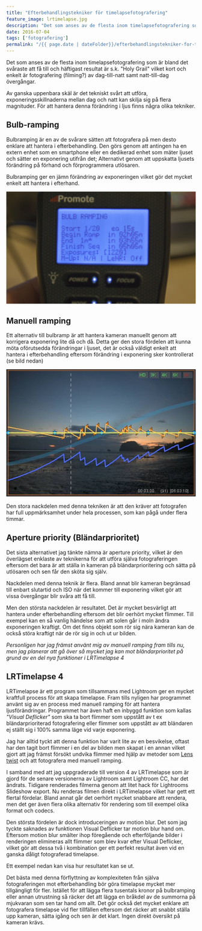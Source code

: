 ```yaml
---
title: "Efterbehandlings­tekniker för timelapse­fotografering"
feature_image: lrtimelapse.jpg
description: "Det som anses av de flesta inom timelapsefotografering som är bland det svåraste att få till och häftigast resultat är s.k. “Holy Grail”…"
date: 2016-07-04
tags: ['fotografering']
permalink: "/{{ page.date | dateFolder}}/efterbehandlingstekniker-for-timelapsefotografering/index.html"
---
```


Det som anses av de flesta inom timelapsefotografering som är bland det svåraste att få till och häftigast resultat är s.k. "Holy Grail" vilket kort och enkelt är fotografering (filming?) av dag-till-natt samt natt-till-dag övergångar.

Av ganska uppenbara skäl är det tekniskt svårt att utföra, exponeringsskillnaderna mellan dag och natt kan skilja sig på flera magnituder. För att hantera denna förändring i ljus finns några olika tekniker.

## Bulb-ramping

Bulbramping är en av de svårare sätten att fotografera på men desto enklare att hantera i efterbehandling. Den görs genom att antingen ha en extern enhet som en smartphone eller en dedikerad enhet som mäter ljuset och sätter en exponering utifrån det; Alternativt genom att uppskatta ljusets förändring på förhand och förprogrammera utlösaren.

Bulbramping ger en jämn förändring av exponeringen vilket gör det mycket enkelt att hantera i efterhand.

![Bulb-ramping with Promote](bulb-ramping.jpg)

## Manuell ramping

Ett alternativ till bulbramp är att hantera kameran manuellt genom att korrigera exponering lite då och då. Detta ger den stora fördelen att kunna möta oförutsedda förändringar i ljuset, det är också väldigt enkelt att hantera i efterbehandling eftersom förändring i exponering sker kontrollerat (se bild nedan)

![Manual ramping i LRTimelapse](2015-04-15-13_28_22-LRTimelapse-4-0_Holy_Grail1.jpg)

Den stora nackdelen med denna tekniken är att den kräver att fotografen har full uppmärksamhet under hela processen, som kan pågå under flera timmar.

## Aperture priority (Bländarprioritet)

Det sista alternativet jag tänkte nämna är aperture priority, vilket är den överlägset enklaste av teknikerna för att utföra själva fotograferingen eftersom det bara är att ställa in kameran på bländarprioritering och sätta på utlösaren och sen får den sköta sig själv.

Nackdelen med denna teknik är flera. Bland annat blir kameran begränsad till enbart slutartid och ISO när det kommer till exponering vilket gör att vissa övergångar blir svåra att få till.

Men den största nackdelen är resultatet. Det är mycket besvärligt att hantera under efterbehandling eftersom det blir oerhört mycket flimmer. Till exempel kan en så vanlig händelse som att solen går i moln ändra exponeringen kraftigt. Om det finns objekt som rör sig nära kameran kan de också störa kraftigt när de rör sig in och ut ur bilden.

_Personligen har jag främst använt mig av manuell ramping fram tills nu, men jag planerar att gå över så mycket jag kan mot bländarprioritet på grund av en del nya funktioner i LRTimelapse 4_

## LRTimelapse 4

LRTimelapse är ett program som tillsammans med Lightroom ger en mycket kraftfull process för att skapa timelapse. Fram tills nyligen har programmet använt sig av en process med manuell ramping för att hantera ljusförändringar. Programmet har även haft en inbyggd funktion som kallas _"Visual Deflicker"_ som ska ta bort flimmer som uppstått av t ex bländarprioriterad fotografering eller flimmer som uppstått av att bländaren ej ställt sig i 100% samma läge vid varje exponering.

Jag har alltid tyckt att denna funktion har varit lite av en besvikelse, oftast har den tagit bort flimmer i en del av bilden men skapat i en annan vilket gjort att jag främst försökt undvika flimmer med hjälp av metoder som [Lens twist](https://vimeo.com/30974031) och att fotografera med manuell ramping.

I samband med att jag uppgraderade till version 4 av LRTimelapse som är gjord för de senare versionerna av Lightroom samt Lightroom CC, har det ändrats. Tidigare renderades filmerna genom att litet hack för Lightrooms Slideshow export. Nu renderas filmen direkt i LRTimelapse vilket har gett ett flertal fördelar. Bland annat går det oerhört mycket snabbare att rendera, men det ger även flera olika alternativ för rendering som till exempel olika format och codecs.

Den största fördelen är dock introduceringen av motion blur. Det som jag tyckte saknades av funktionen Visual Deflicker tar motion blur hand om. Eftersom motion blur smälter ihop föregående och efterföljande bilder i renderingen elimineras allt flimmer som blev kvar efter Visual Deflicker, vilket gör att dessa två i kombination ger ett perfekt resultat även vid en ganska dåligt fotograferad timelapse.

Ett exempel nedan kan visa hur resultatet kan se ut.

Det bästa med denna förflyttning av komplexiteten från själva fotograferingen mot efterbehandling bör göra timelapse mycket mer tillgängligt för fler. Istället för att lägga flera tusentals kronor på bulbramping eller annan utrustning så räcker det att lägga en bråkdel av de summorna på mjukvaran som sen tar hand om allt. Det gör också det mycket enklare att fotografera timelapse vid fler tillfällen eftersom det räcker att snabbt ställa upp kameran, sätta igång och sen är det klart. Ingen direkt översikt på kameran krävs.

